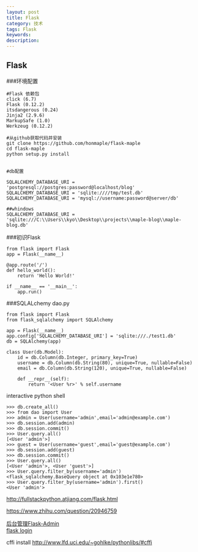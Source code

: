 ```yaml
---
layout: post
title: Flask
category: 技术
tags: Flask
keywords: 
description: 
---
```


## Flask

###环境配置
```
#Flask 依赖包
click (6.7)
Flask (0.12.2)
itsdangerous (0.24)
Jinja2 (2.9.6)
MarkupSafe (1.0)
Werkzeug (0.12.2)

#从github获取代码并安装
git clone https://github.com/honmaple/flask-maple
cd flask-maple
python setup.py install


#db配置

SQLALCHEMY_DATABASE_URI = 'postgresql://postgres:password@localhost/blog'
SQLALCHEMY_DATABASE_URI = 'sqlite:////tmp/test.db'
SQLALCHEMY_DATABASE_URI = 'mysql://username:password@server/db'

##whindows
SQLALCHEMY_DATABASE_URI = 'sqlite:///C:\\Users\\kyo\\Desktop\\projects\\maple-blog\\maple-blog.db'

```

###初识Flask
```
from flask import Flask
app = Flask(__name__)

@app.route('/')
def hello_world():
    return 'Hello World!'

if __name__ == '__main__':
    app.run()
```

###SQLALchemy
dao.py
```
from flask import Flask
from flask_sqlalchemy import SQLAlchemy

app = Flask(__name__)
app.config['SQLALCHEMY_DATABASE_URI'] = 'sqlite:///./test1.db'
db = SQLAlchemy(app)

class User(db.Model):
    id = db.Column(db.Integer, primary_key=True)
    username = db.Column(db.String(80), unique=True, nullable=False)
    email = db.Column(db.String(120), unique=True, nullable=False)

    def __repr__(self):
        return '<User %r>' % self.username
```
interactive python shell
```
>>> db.create_all()
>>> from dao import User
>>> admin = User(username='admin',email='admin@example.com')
>>> db.session.add(admin)
>>> db.session.commit()
>>> User.query.all()
[<User 'admin'>]
>>> guest = User(username='guest',email='guest@example.com')
>>> db.session.add(guest)
>>> db.session.commit()
>>> User.query.all()
[<User 'admin'>, <User 'guest'>]
>>> User.query.filter_by(username='admin')
<flask_sqlalchemy.BaseQuery object at 0x103e1e780>
>>> User.query.filter_by(username='admin').first()
<User 'admin'>
```

http://fullstackpython.atjiang.com/flask.html

https://www.zhihu.com/question/20946759

[后台管理Flask-Admin](http://www.jianshu.com/p/56cbb68f8797)<br>
[flask login](http://liuliqiang.info/flask_login_usage_and_more_tech/)

cffi install
http://www.lfd.uci.edu/~gohlke/pythonlibs/#cffi
